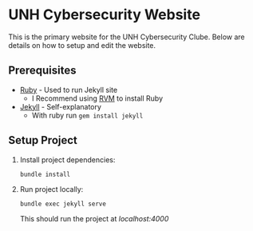 # UNH Cybersecurity Website

This is the primary website for the UNH Cybersecurity Clube. Below are details on how to setup and edit the website.

## Prerequisites

- [Ruby](https://www.ruby-lang.org/en/) - Used to run Jekyll site
    - I Recommend using [RVM](https://rvm.io/) to install Ruby
- [Jekyll](https://jekyllrb.com/) - Self-explanatory
    - With ruby run ```gem install jekyll```

## Setup Project
1. Install project dependencies:
    ```shell
    bundle install
    ```

2. Run project locally:
    ```shell
    bundle exec jekyll serve
    ```
    This should run the project at *localhost:4000*
